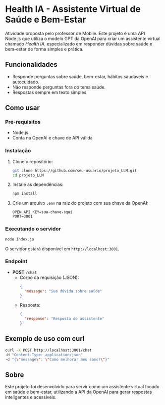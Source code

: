 # Health IA - Assistente Virtual de Saúde e Bem-Estar

Atividade proposta pelo professor de Mobile. Este projeto é uma API Node.js que utiliza o modelo GPT da OpenAI para criar um assistente virtual chamado *Health IA*, especializado em responder dúvidas sobre saúde e bem-estar de forma simples e prática.

## Funcionalidades

- Responde perguntas sobre saúde, bem-estar, hábitos saudáveis e autocuidado.
- Não responde perguntas fora do tema saúde.
- Respostas sempre em texto simples.

## Como usar

### Pré-requisitos

- Node.js 
- Conta na OpenAI e chave de API válida

### Instalação

1. Clone o repositório:
   ```sh
   git clone https://github.com/seu-usuario/projeto_LLM.git
   cd projeto_LLM
   ```

2. Instale as dependências:
   ```sh
   npm install
   ```

3. Crie um arquivo `.env` na raiz do projeto com sua chave da OpenAI:
   ```
   OPEN_API_KEY=sua-chave-aqui
   PORT=3001
   ```

### Executando o servidor

```sh
node index.js
```

O servidor estará disponível em `http://localhost:3001`.

### Endpoint

- **POST** `/chat`
  - Corpo da requisição (JSON):
    ```json
    {
      "message": "Sua dúvida sobre saúde"
    }
    ```
  - Resposta:
    ```json
    {
      "response": "Resposta do assistente"
    }
    ```

## Exemplo de uso com curl

```sh
curl -X POST http://localhost:3001/chat 
-H "Content-Type: application/json" 
-d "{\"message\": \"Como melhorar meu sono?\"}"
```

## Sobre

Este projeto foi desenvolvido para servir como um assistente virtual focado em saúde e bem-estar, utilizando a API da OpenAI para gerar respostas inteligentes e acessíveis.

